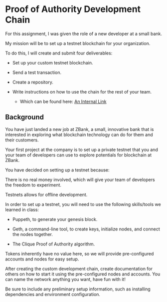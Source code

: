 # Proof of Authority Development Chain

For this assignment, I was given the role of a new developer at a small bank.

My mission will be to set up a testnet blockchain for your organization.

To do this, I will create and submit four deliverables:

* Set up your custom testnet blockchain.

* Send a test transaction.

* Create a repository.

* Write instructions on how to use the chain for the rest of your team.
    * Which can be found here: [An Internal Link](POA-Blockchain-guide.md)

## Background

You have just landed a new job at ZBank, a small, innovative bank that is interested in exploring what
blockchain technology can do for them and their customers.

Your first project at the company is to set up a private testnet that you and your team of developers
can use to explore potentials for blockchain at ZBank.

You have decided on setting up a testnet because:

There is no real money involved, which will give your team of developers the freedom to experiment.

Testnets allows for offline development.

In order to set up a testnet, you will need to use the following skills/tools we learned in class:

* Puppeth, to generate your genesis block.

* Geth, a command-line tool, to create keys, initialize nodes, and connect the nodes together.

* The Clique Proof of Authority algorithm.

Tokens inherently have no value here, so we will provide pre-configured accounts and nodes for easy setup.

After creating the custom development chain, create documentation for others on how to start it using the pre-configured
nodes and accounts. You can name the network anything you want, have fun with it!

Be sure to include any preliminary setup information, such as installing dependencies and environment configuration.
